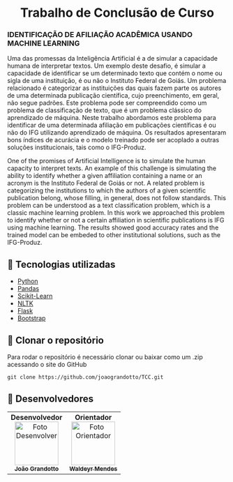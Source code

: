 <h1 align="center">    
    Trabalho de Conclusão de Curso
</h1>

### **IDENTIFICAÇÃO DE AFILIAÇÃO ACADÊMICA USANDO MACHINE LEARNING**
Uma das promessas da Inteligência Artificial é a de simular a capacidade humana de interpretar textos. 
Um exemplo deste desafio, é simular a capacidade de identificar se um determinado texto que contém o nome ou sigla de uma instituição, é ou não o Instituto Federal de Goiás. 
Um problema relacionado é categorizar as instituições das quais fazem parte os autores de uma determinada publicação científica, cujo preenchimento, em geral, não segue padrões.
Este problema pode ser compreendido como um problema de classificação de texto, que é um problema clássico do aprendizado de máquina.
Neste trabalho abordamos este problema para identificar de uma determinada afiliação em publicações científicas é ou não do IFG utilizando aprendizado de máquina.
Os resultados apresentaram bons índices de acurácia e o modelo treinado pode ser acoplado a outras soluções institucionais, tais como o IFG-Produz.

One of the promises of Artificial Intelligence is to simulate the human capacity to interpret texts.
An example of this challenge is simulating the ability to identify whether a given affiliation containing a name or an acronym is the Instituto Federal de Goiás or not.
A related problem is categorizing the institutions to which the authors of a given scientific publication belong, whose filling, in general, does not follow standards.
This problem can be understood as a text classification problem, which is a classic machine learning problem.
In this work we approached this problem to identify whether or not a certain affiliation in scientific publications is IFG using machine learning.
The results showed good accuracy rates and the trained model can be embeded to other institutional solutions, such as the IFG-Produz.

## :wrench: Tecnologias utilizadas
* [Python](https://www.python.org/)
* [Pandas](https://pandas.pydata.org/)
* [Scikit-Learn](https://scikit-learn.org)
* [NLTK](https://www.nltk.org/)
* [Flask](https://flask.palletsprojects.com/en/2.2.x/)
* [Bootstrap](https://getbootstrap.com/)


## :rocket: Clonar o repositório
Para rodar o repositório é necessário clonar ou baixar como um .zip acessando o site do GitHub
```
git clone https://github.com/joaograndotto/TCC.git
```

## :handshake: Desenvolvedores
<table>
  <tr>
    <td align="center">
    <b>Desenvolvedor</b> 
    <br/>
      <a href="#">
        <img src="https://avatars.githubusercontent.com/u/63874169?v=4" width="100px;" alt="Foto Desenvolver"/><br>
        <sub>
          <b>João Grandotto</b>
        </sub>
      </a>
    </td>
    <td align="center">
   <b>Orientador</b>
   <br/>
      <a href="#">
        <img src="https://avatars.githubusercontent.com/u/151361?v=4" width="100px;" alt="Foto Orientador"/><br>
        <sub>
          <b>Waldeyr Mendes</b>
        </sub>
      </a>
    </td>
  </tr>
</table>
